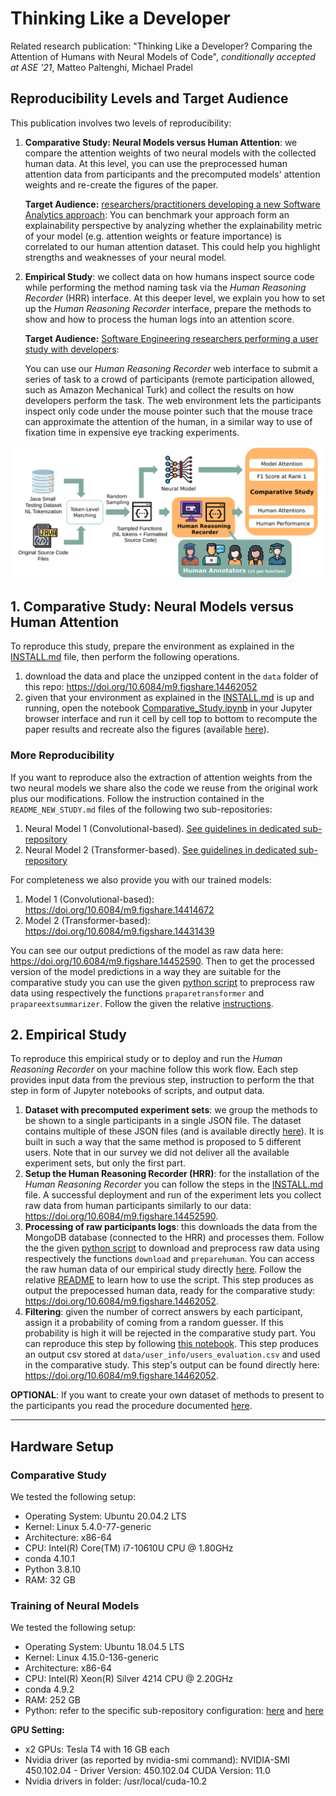 # Thinking Like a Developer

Related research publication:
"Thinking Like a Developer? Comparing the Attention of Humans with Neural Models of Code", *conditionally accepted at ASE '21*, Matteo Paltenghi, Michael Pradel

## Reproducibility Levels and Target Audience
This publication involves two levels of reproducibility:
1. **Comparative Study: Neural Models versus Human Attention**: we compare the attention weights of two neural models with the collected human data. At this level, you can use the preprocessed human attention data from participants and the precomputed models' attention weights and re-create the figures of the paper.

    **Target Audience:** <u>researchers/practitioners developing a new Software Analytics approach</u>:
    You can benchmark your approach form an explainability perspective by analyzing whether the explainability metric of your model (e.g. attention weights or feature importance) is correlated to our human attention dataset. This could help you highlight strengths and weaknesses of your neural model.

1. **Empirical Study**: we collect data on how humans inspect source code while performing the method naming task via the *Human Reasoning Recorder* (HRR) interface. At this deeper level, we explain you how to set up the *Human Reasoning Recorder* interface, prepare the methods to show and how to process the human logs into an attention score.

    **Target Audience:** <u>Software Engineering researchers performing a user study with developers</u>:

    You can use our *Human Reasoning Recorder* web interface to submit a series of task to a crowd of participants (remote participation allowed, such as Amazon Mechanical Turk) and collect the results on how developers perform the task. The web environment lets the participants inspect only code under the mouse pointer such that the mouse trace can approximate the attention of the human, in a similar way to use of fixation time in expensive eye tracking experiments.


![Experiment Overview](images/experiment_overview.png)



## 1. Comparative Study: Neural Models versus Human Attention

To reproduce this study, prepare the environment as explained in the [INSTALL.md](INSTALL.md) file, then perform the following operations.
1. download the data and place the unzipped content in the `data` folder of this repo: https://doi.org/10.6084/m9.figshare.14462052
1. given that your environment as explained in the [INSTALL.md](INSTALL.md) is up and running, open the notebook [Comparative_Study.ipynb](notebooks/Comparative_Study.ipynb) in your Jupyter browser interface and run it cell by cell top to bottom to recompute the paper results and recreate also the figures (available [here](notebooks/paper_figures)).

### More Reproducibility
If you want to reproduce also the extraction of attention weights from the two neural models we share also the code we reuse from the original work plus our modifications. Follow the instruction contained in the `README_NEW_STUDY.md` files of the following two sub-repositories:
1. Neural Model 1 (Convolutional-based). [See guidelines in dedicated sub-repository](https://github.com/MattePalte/convolutional-attention_ATTENTION_STUDY/blob/master/README_NEW_STUDY.md)
1. Neural Model 2 (Transformer-based). [See guidelines in dedicated sub-repository](https://github.com/MattePalte/NeuralCodeSum_ATTENTION_STUDY/blob/master/README_NEW_STUDY.md)

For completeness we also provide you with our trained models:
1. Model 1 (Convolutional-based): https://doi.org/10.6084/m9.figshare.14414672
1. Model 2 (Transformer-based): https://doi.org/10.6084/m9.figshare.14431439

You can see our output predictions of the model as raw data here: https://doi.org/10.6084/m9.figshare.14452590.
Then to get the processed version of the model predictions in a way they are suitable for the comparative study you can use the given [python script](scripts/process_raw_human_logs.py) to preprocess raw data using respectively the functions `praparetransformer` and `prapareextsummarizer`. Follow the given the relative [instructions](scripts/README.md).

## 2. Empirical Study

To reproduce this empirical study or to deploy and run the *Human Reasoning Recorder* on your machine follow this work flow. Each step provides input data from the previous step, instruction to perform the that step in form of Jupyter notebooks of scripts, and output data.
1. **Dataset with precomputed experiment sets**: we group the methods to be shown to a single participants in a single JSON file. The dataset contains multiple of these JSON files (and is available directly [here](data/datasets/methods_showed_to_original_participants)). It is built in such a way that the same method is proposed to 5 different users. Note that in our survey we did not deliver all the available experiment sets, but only the first part.
1. **Setup the Human Reasoning Recorder (HRR)**: for the installation of the *Human Reasoning Recorder* you can follow the steps in the [INSTALL.md](INSTALL.md) file. A successful deployment and run of the experiment lets you collect raw data from human participants similarly to our data: https://doi.org/10.6084/m9.figshare.14452590.
1. **Processing of raw participants logs**: this downloads the data from the MongoDB database (connected to the HRR) and processes them. Follow the the given [python script](scripts/process_raw_human_logs.py) to download and preprocess raw data using respectively the functions `download` and `preparehuman`. You can access the raw human data of our empirical study directly [here](https://doi.org/10.6084/m9.figshare.14452590). Follow the relative [README](scripts/README.md) to learn how to use the script. This step produces as output the prepocessed human data, ready for the comparative study: https://doi.org/10.6084/m9.figshare.14462052.
1. **Filtering**: given the number of correct answers by each participant, assign it a probability of coming from a random guesser. If this probability is high it will be rejected in the comparative study part. You can reproduce this step by following [this notebook](notebooks/Filtering_Random_Guesser_Computation.ipynb).
This step produces an output csv stored at `data/user_info/users_evaluation.csv` and used in the comparative study. This step's output can be found directly here: https://doi.org/10.6084/m9.figshare.14462052.

**OPTIONAL**: If you want to create your own dataset of methods to present to the participants you read the procedure documented [here](RUN_YOUR_SURVEY.md).

---------------------

## Hardware Setup

### Comparative Study
We tested the following setup:

- Operating System: Ubuntu 20.04.2 LTS
- Kernel: Linux 5.4.0-77-generic
- Architecture: x86-64
- CPU: Intel(R) Core(TM) i7-10610U CPU @ 1.80GHz
- conda 4.10.1
- Python 3.8.10
- RAM: 32 GB

### Training of Neural Models
We tested the following setup:

- Operating System: Ubuntu 18.04.5 LTS
- Kernel: Linux 4.15.0-136-generic
- Architecture: x86-64
- CPU: Intel(R) Xeon(R) Silver 4214 CPU @ 2.20GHz
- conda 4.9.2
- RAM: 252 GB
- Python: refer to the specific sub-repository configuration: [here](https://github.com/MattePalte/convolutional-attention_ATTENTION_STUDY/blob/master/README_NEW_STUDY.md) and [here](https://github.com/MattePalte/NeuralCodeSum_ATTENTION_STUDY/blob/master/README_NEW_STUDY.md)

**GPU Setting:**


- x2 GPUs: Tesla T4 with 16 GB each
- Nvidia driver (as reported by nvidia-smi command): NVIDIA-SMI 450.102.04 - Driver Version: 450.102.04 CUDA Version: 11.0
- Nvidia drivers in folder: /usr/local/cuda-10.2